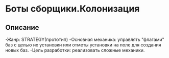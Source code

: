 # Боты сборщики.Колонизация 

##  Описание
 -Жанр: STRATEGY(прототип)
 -Основная механика: управлять "флагами" баз с целью их установки или отметы установки на поле для создания новых баз.
 -Цель разработки: реализовать сложные механики.



